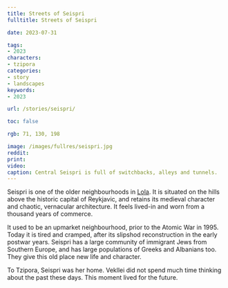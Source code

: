 ```yaml
---
title: Streets of Seispri
fulltitle: Streets of Seispri

date: 2023-07-31

tags:
- 2023
characters:
- tzipora
categories:
- story
- landscapes
keywords:
- 2023

url: /stories/seispri/

toc: false

rgb: 71, 130, 198

image: /images/fullres/seispri.jpg
reddit:
print:
video:
caption: Central Seispri is full of switchbacks, alleys and tunnels.
---
```

Seispri is one of the older neighbourhoods in [Lola](/lola/). It is situated on the hills above the historic capital of Reykjavic, and retains its medieval character and chaotic, vernacular architecture. It feels lived-in and worn from a thousand years of commerce.

It used to be an upmarket neighbourhood, prior to the Atomic War in 1995. Today it is tired and cramped, after its slipshod reconstruction in the early postwar years. Seispri has a large community of immigrant Jews from Southern Europe, and has large populations of Greeks and Albanians too. They give this old place new life and character.

To Tzipora, Seispri was her home. Vekllei did not spend much time thinking about the past these days. This moment lived for the future.

